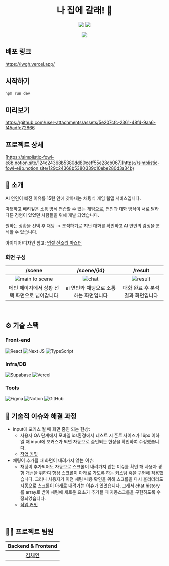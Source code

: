 <div align="center">

# 나 집에 갈래! 🥺
[<img src="https://img.shields.io/badge/배포-iwgh.vercel.app-ffe236"/>](https://iwgh.vercel.app)
[<img src="https://img.shields.io/badge/프로젝트 상세-grey?style=flat&logo=notion"/>](https://simplistic-fowl-e8b.notion.site/129c24368b5380339c10ebe280d3a34b?pvs=74)

[<img src="https://img.shields.io/badge/프로젝트 기간-2024.10.25~2024.11.1-fab2ac?style=flat&logo=&logoColor=white" />]()
</div> 

## 배포 링크
https://iwgh.vercel.app/


## 시작하기
```bash
npm run dev
```


## 미리보기
https://github.com/user-attachments/assets/5e207cfc-2361-48f4-9aa6-f45adfe72866


## 프로젝트 상세
[https://simplistic-fowl-e8b.notion.site/124c24368b5380dd80ceff55e28cb067](https://simplistic-fowl-e8b.notion.site/129c24368b5380339c10ebe280d3a34b)


## 📝 소개
AI 연인이 삐진 이유를 15턴 안에 찾아내는 채팅식 게임 웹앱 서비스입니다. 

따뜻하고 배려깊은 소통 방식 연습할 수 있는 게임으로, 연인과‬‭ 대화‬‭ 방식이‬‭ 서로‬‭ 달라‬‭ 다툰‬‭ 경험이‬‭ 있었던‬‭ 사람들을‬‭ 위해 개발 되었습니다.‭

원하는 상황을 선택 후 채팅 -> 분석하기로 지난 대화를 확인하고 AI 연인의 감정을 분석할 수 있습니다.


아이디어/디자인 참고: [명절 잔소리 마스터](https://holiday-jansori.vercel.app/)

### 화면 구성
|/scene|/scene/{id}|/result|
|:---:|:---:|:---:|
|![main to scene](https://github.com/user-attachments/assets/a49c29a0-23d2-4ccc-b1c6-7f18506c8644)|![chat](https://github.com/user-attachments/assets/4f4b0fed-e1d2-49e8-bb8b-eb5f254a0af4)|![result](https://github.com/user-attachments/assets/1b91d10c-e95f-4c63-be69-0e41d0fe9543)|
|메인 페이지에서 상황 선택 화면으로 넘어갑니다|ai 연인와 채팅으로 소통하는 화면입니다|대화 완료 후 분석 결과 화면입니다|
<br />


## ⚙ 기술 스택
### Front-end
![React](https://img.shields.io/badge/react-%2320232a.svg?style=for-the-badge&logo=react&logoColor=%2361DAFB)
![Next JS](https://img.shields.io/badge/Next-black?style=for-the-badge&logo=next.js&logoColor=white)
![TypeScript](https://img.shields.io/badge/typescript-%23007ACC.svg?style=for-the-badge&logo=typescript&logoColor=white)


### Infra/DB
![Supabase](https://img.shields.io/badge/Supabase-3ECF8E?style=for-the-badge&logo=supabase&logoColor=white)
![Vercel](https://img.shields.io/badge/vercel-%23000000.svg?style=for-the-badge&logo=vercel&logoColor=white)


### Tools
![Figma](https://img.shields.io/badge/figma-%23F24E1E.svg?style=for-the-badge&logo=figma&logoColor=white)
![Notion](https://img.shields.io/badge/Notion-%23000000.svg?style=for-the-badge&logo=notion&logoColor=white)
![GitHub](https://img.shields.io/badge/github-%23121011.svg?style=for-the-badge&logo=github&logoColor=white)
<br />


## 🤔 기술적 이슈와 해결 과정
- input에 포커스 될 때 화면 줌인 되는 현상:
  - 사용자 QA 단계에서 모바일 ios환경에서 테스트 시 폰트 사이즈가 16px 이하일 때 input에 포커스가 되면 자동으로 줌인되는 현상을 확인하여 수정했습니다.
  - [작업 커밋](https://github.com/detourguru/iwannagohome/commit/bae058aabad1e7006687f67aefc01508fcf786ba#diff-e133cd94910c5a9245ba6dcba68a64f7b3c736d18af7955fc6060f759ad2f760R28)
- 채팅이 추가될 때 화면이 내려가지 않는 이슈:
  - 채팅이 추가되어도 자동으로 스크롤이 내려가지 않는 이슈를 확인 해 사용자 경험 개선을 위하여 항상 스크롤이 아래로 가도록 하는 커스텀 훅을 구현해 적용했습니다. 그러나 사용자가 이전 채팅 내용 확인을 위해 스크롤을 다시 올리더라도 자동으로 스크롤이 아래로 내려가는 이슈가 있었습니다. 그래서 chat history를 array로 받아 채팅에 새로운 요소가 추가될 때 자동스크롤을 구현하도록 수정되었습니다.
  - [작업 커밋](https://github.com/detourguru/iwannagohome/commit/b95670c28b4c7d4029ca4938d1c95231019fd66f)
<br />


## 💁‍♂️ 프로젝트 팀원
|Backend & Frontend|
|:---:|
|[김채연](https://github.com/detourguru)|
